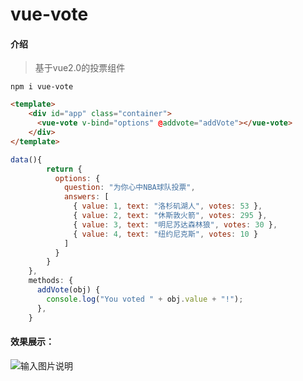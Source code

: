 # vue-vote

#### 介绍
> 基于vue2.0的投票组件

```
npm i vue-vote
```

```html
<template>
    <div id="app" class="container">
      <vue-vote v-bind="options" @addvote="addVote"></vue-vote>
    </div>
</template>
```

```javascript
data(){
        return {
          options: {
            question: "为你心中NBA球队投票",
            answers: [
              { value: 1, text: "洛杉矶湖人", votes: 53 },
              { value: 2, text: "休斯敦火箭", votes: 295 },
              { value: 3, text: "明尼苏达森林狼", votes: 30 },
              { value: 4, text: "纽约尼克斯", votes: 10 }
            ]
          }
        }
    },
    methods: {
      addVote(obj) {
        console.log("You voted " + obj.value + "!");
      },
    }
```

#### 效果展示：
![输入图片说明](https://images.gitee.com/uploads/images/2021/0930/144304_30c66e03_1003280.png "屏幕截图.png")